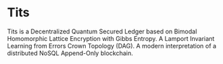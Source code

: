 # Tits

Tits is a Decentralized Quantum Secured Ledger based on Bimodal Homomorphic Lattice Encryption with Gibbs Entropy. A Lamport Invariant Learning from Errors Crown Topology (DAG).  A modern interpretation of a distributed NoSQL Append-Only blockchain. 
